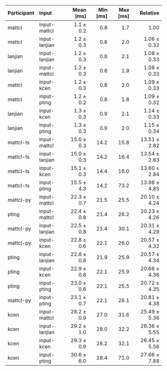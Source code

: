 | Participant | Input | Mean [ms] | Min [ms] | Max [ms] | Relative |
|:---|:---|---:|---:|---:|---:|
| mattcl | input-mattcl | 1.1 ± 0.2 | 0.8 | 1.7 | 1.00 |
| mattcl | input-lanjian | 1.2 ± 0.3 | 0.8 | 2.0 | 1.06 ± 0.32 |
| lanjian | input-lanjian | 1.2 ± 0.3 | 0.8 | 2.1 | 1.08 ± 0.33 |
| lanjian | input-mattcl | 1.2 ± 0.3 | 0.8 | 1.9 | 1.08 ± 0.33 |
| mattcl | input-kcen | 1.2 ± 0.3 | 0.8 | 2.0 | 1.09 ± 0.33 |
| mattcl | input-pting | 1.2 ± 0.2 | 0.8 | 1.8 | 1.09 ± 0.32 |
| lanjian | input-kcen | 1.3 ± 0.3 | 0.9 | 2.1 | 1.14 ± 0.33 |
| lanjian | input-pting | 1.3 ± 0.3 | 0.9 | 2.0 | 1.15 ± 0.34 |
| mattcl-ts | input-mattcl | 15.0 ± 0.3 | 14.2 | 15.8 | 13.51 ± 2.82 |
| mattcl-ts | input-lanjian | 15.0 ± 0.3 | 14.2 | 16.4 | 13.54 ± 2.83 |
| mattcl-ts | input-kcen | 15.1 ± 0.3 | 14.4 | 16.0 | 13.60 ± 2.84 |
| mattcl-ts | input-pting | 15.5 ± 4.3 | 14.2 | 73.2 | 13.98 ± 4.85 |
| mattcl-py | input-mattcl | 22.3 ± 0.7 | 21.5 | 25.5 | 20.10 ± 4.24 |
| pting | input-mattcl | 22.4 ± 0.8 | 21.4 | 26.2 | 20.23 ± 4.26 |
| mattcl-py | input-lanjian | 22.5 ± 0.8 | 21.4 | 30.1 | 20.31 ± 4.29 |
| mattcl-py | input-kcen | 22.8 ± 0.6 | 22.1 | 26.0 | 20.57 ± 4.32 |
| pting | input-lanjian | 22.8 ± 0.8 | 21.9 | 25.9 | 20.57 ± 4.34 |
| pting | input-kcen | 22.9 ± 0.8 | 22.1 | 25.9 | 20.68 ± 4.36 |
| pting | input-pting | 23.0 ± 0.6 | 22.1 | 25.5 | 20.72 ± 4.35 |
| mattcl-py | input-pting | 23.1 ± 0.7 | 22.1 | 26.1 | 20.81 ± 4.38 |
| kcen | input-mattcl | 28.2 ± 0.9 | 27.0 | 31.6 | 25.49 ± 5.36 |
| kcen | input-lanjian | 29.2 ± 1.0 | 28.0 | 32.2 | 26.36 ± 5.55 |
| kcen | input-kcen | 29.3 ± 0.9 | 28.2 | 32.1 | 26.45 ± 5.56 |
| kcen | input-pting | 30.6 ± 6.0 | 28.4 | 71.0 | 27.66 ± 7.88 |
